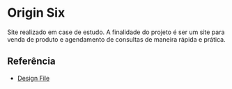 
# Origin Six

Site realizado em case de estudo. 
A finalidade do projeto é ser um site para venda de produto e agendamento de consultas de maneira rápida e prática. 


## Referência

 - [Design File](hhttps://www.figma.com/file/L38wIjAd84F0pVm4gR91xr/Origin-Six?node-id=0-1&t=Y0eCPORz1OwOtS7O-0)
